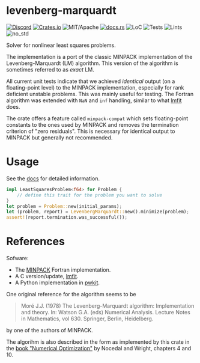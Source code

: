 # levenberg-marquardt

[![Discord][dci]][dcl] [![Crates.io][ci]][cl] ![MIT/Apache][li] [![docs.rs][di]][dl] ![LoC][lo] ![Tests][btl] ![Lints][bll] ![no_std][bnl]

[ci]: https://img.shields.io/crates/v/levenberg-marquardt.svg
[cl]: https://crates.io/crates/levenberg-marquardt/

[li]: https://img.shields.io/crates/l/specs.svg?maxAge=2592000

[di]: https://docs.rs/levenberg-marquardt/badge.svg
[dl]: https://docs.rs/levenberg-marquardt/

[lo]: https://tokei.rs/b1/github/rust-cv/levenberg-marquardt?category=code

[dci]: https://img.shields.io/discord/550706294311485440.svg?logo=discord&colorB=7289DA
[dcl]: https://discord.gg/d32jaam

[btl]: https://github.com/rust-cv/levenberg-marquardt/workflows/unit%20tests/badge.svg
[bll]: https://github.com/rust-cv/levenberg-marquardt/workflows/lints/badge.svg
[bnl]: https://github.com/rust-cv/levenberg-marquardt/workflows/no-std/badge.svg

Solver for nonlinear least squares problems.

The implementation is a port of the classic MINPACK implementation of the
Levenberg-Marquardt (LM) algorithm. This version of the algorithm is sometimes referred
to as _exact_ LM.

All current unit tests indicate that we achieved _identical_ output (on a floating-point level)
to the MINPACK implementation, especially for rank deficient unstable problems.
This was mainly useful for testing.
The Fortran algorithm was extended with `NaN` and `inf` handling, similar to what [lmfit][lmfit] does.

The crate offers a feature called `minpack-compat` which sets floating-point constants
to the ones used by MINPACK and removes the termination criterion of "zero residuals".
This is necessary for identical output to MINPACK but generally not recommended.

# Usage

See the [docs](https://docs.rs/levenberg-marquardt/) for detailed information.

```rust
impl LeastSquaresProblem<f64> for Problem {
    // define this trait for the problem you want to solve
}
let problem = Problem::new(initial_params);
let (problem, report) = LevenbergMarquardt::new().minimize(problem);
assert!(report.termination.was_successful());
```

# References

Sofware:

- The [MINPACK](https://www.netlib.org/minpack/) Fortran implementation.
- A C version/update, [lmfit][lmfit].
- A Python implementation in [pwkit](https://github.com/pkgw/pwkit/blob/master/pwkit/lmmin.py).

One original reference for the algorithm seems to be

> Moré J.J. (1978) The Levenberg-Marquardt algorithm: Implementation and theory. In: Watson G.A. (eds) Numerical Analysis. Lecture Notes in Mathematics, vol 630. Springer, Berlin, Heidelberg.

by one of the authors of MINPACK.

The algorihm is also described in the form as
implemented by this crate in the [book "Numerical Optimization"](https://link.springer.com/book/10.1007%2F978-0-387-40065-5) by Nocedal and Wright, chapters 4 and 10.

[lmfit]: https://github.com/pkgw/pwkit/blob/master/pwkit/lmmin.py